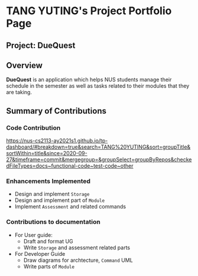 # TANG YUTING's Project Portfolio Page

## Project: DueQuest

## Overview
**DueQuest** is an application which helps NUS students manage their schedule in the semester
as well as tasks related to their modules that they are taking.

## Summary of Contributions

### Code Contribution
https://nus-cs2113-ay2021s1.github.io/tp-dashboard/#breakdown=true&search=TANG%20YUTING&sort=groupTitle&sortWithin=title&since=2020-09-27&timeframe=commit&mergegroup=&groupSelect=groupByRepos&checkedFileTypes=docs~functional-code~test-code~other

### Enhancements Implemented

+ Design and implement `Storage`
+ Design and implement part of  `Module` 
+ Implement `Assessment` and related commands

### Contributions to documentation
- For User guide:
    - Draft and format UG
    -  Write `Storage` and assessment related parts 
- For Developer Guide
    - Draw diagrams for archtecture, `Command` UML
    - Write parts of `Module`
